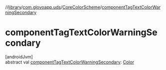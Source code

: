 //[library](../../../index.md)/[com.glovoapp.uds](../index.md)/[CoreColorScheme](index.md)/[componentTagTextColorWarningSecondary](component-tag-text-color-warning-secondary.md)

# componentTagTextColorWarningSecondary

[androidJvm]\
abstract val [componentTagTextColorWarningSecondary](component-tag-text-color-warning-secondary.md): [Color](https://developer.android.com/reference/kotlin/androidx/compose/ui/graphics/Color.html)
